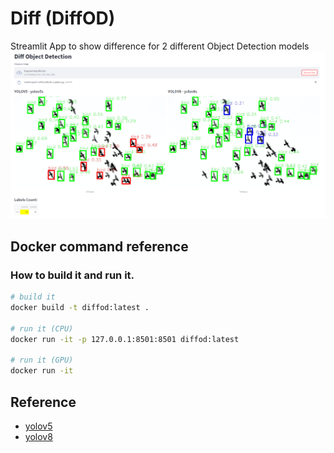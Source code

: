 # Diff (DiffOD)

Streamlit App to show difference for 2 different Object Detection models  
![](figure/demo-v001.png)

## Docker command reference 
### How to build it and run it.

```bash 
# build it
docker build -t diffod:latest .

# run it (CPU)
docker run -it -p 127.0.0.1:8501:8501 diffod:latest

# run it (GPU)
docker run -it 
```

## Reference 
- [yolov5](https://github.com/ultralytics/yolov5)
- [yolov8](https://github.com/ultralytics/ultralytics)
